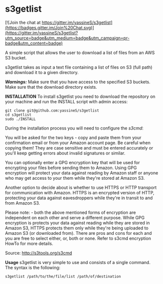 s3getlist
=========

[![Join the chat at https://gitter.im/yassineS/s3getlist](https://badges.gitter.im/Join%20Chat.svg)](https://gitter.im/yassineS/s3getlist?utm_source=badge&utm_medium=badge&utm_campaign=pr-badge&utm_content=badge)

A simple script that allows the user to download a list of files from an AWS S3 bucket.

s3getlist takes as input a text file containing a list of files on S3 (full path) and download it to a given directory.

***Warnings:***
Make sure that you have access to the specified S3 buckets.
Make sure that the download directory exists.

**INSTALLATION**
To install s3getlist you need to download the repository on your machine and run the INSTALL script with admin access:

    git clone git@github.com:yassineS/s3getlist
    cd s3getlist
    sudo ./INSTALL
    
During the installation process you will need to configure the *s3cmd*:

You will be asked for the two keys - copy and paste them from your confirmation email or from your Amazon account page. Be careful when copying them! They are case sensitive and must be entered accurately or you'll keep getting errors about invalid signatures or similar.

You can optionally enter a GPG encryption key that will be used for encrypting your files before sending them to Amazon. Using GPG encryption will protect your data against reading by Amazon staff or anyone who may get access to your them while they're stored at Amazon S3.

Another option to decide about is whether to use HTTPS or HTTP transport for communication with Amazon. HTTPS is an encrypted version of HTTP, protecting your data against eavesdroppers while they're in transit to and from Amazon S3.

Please note: - both the above mentioned forms of encryption are independent on each other and serve a different purpose. While GPG encryption is protects your data against reading while they are stored in Amazon S3, HTTPS protects them only while they're being uploaded to Amazon S3 (or downloaded from). There are pros and cons for each and you are free to select either, or, both or none. Refer to s3cmd encryption HowTo for more details.

Source: http://s3tools.org/s3cmd
    
**Usage**
s3getlist is very simple to use and consists of a single command. The syntax is the following:

    s3getlist /path/to/the/file/list /path/of/destination
